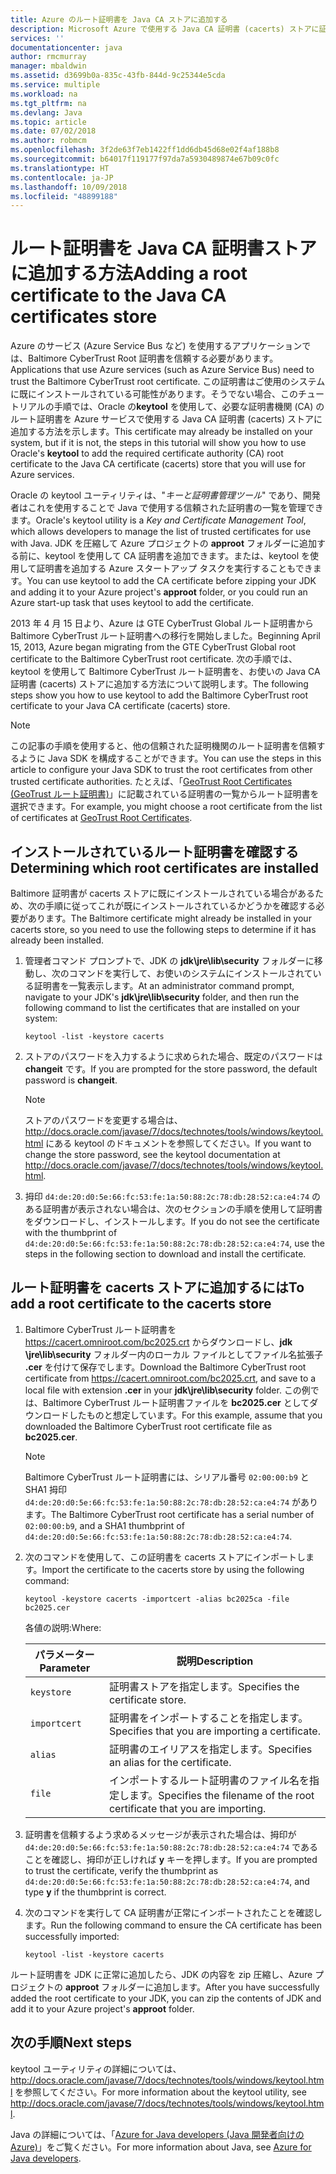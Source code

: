 ```yaml
---
title: Azure のルート証明書を Java CA ストアに追加する
description: Microsoft Azure で使用する Java CA 証明書 (cacerts) ストアに証明機関 (CA) のルート証明書を追加する方法について説明します。
services: ''
documentationcenter: java
author: rmcmurray
manager: mbaldwin
ms.assetid: d3699b0a-835c-43fb-844d-9c25344e5cda
ms.service: multiple
ms.workload: na
ms.tgt_pltfrm: na
ms.devlang: Java
ms.topic: article
ms.date: 07/02/2018
ms.author: robmcm
ms.openlocfilehash: 3f2de63f7eb1422ff1dd6db45d68e02f4af188b8
ms.sourcegitcommit: b64017f119177f97da7a5930489874e67b09c0fc
ms.translationtype: HT
ms.contentlocale: ja-JP
ms.lasthandoff: 10/09/2018
ms.locfileid: "48899188"
---
```

# <a name="adding-a-root-certificate-to-the-java-ca-certificates-store"></a><span data-ttu-id="094b4-103">ルート証明書を Java CA 証明書ストアに追加する方法</span><span class="sxs-lookup"><span data-stu-id="094b4-103">Adding a root certificate to the Java CA certificates store</span></span>

<span data-ttu-id="094b4-104">Azure のサービス (Azure Service Bus など) を使用するアプリケーションでは、Baltimore CyberTrust Root 証明書を信頼する必要があります。</span><span class="sxs-lookup"><span data-stu-id="094b4-104">Applications that use Azure services (such as Azure Service Bus) need to trust the Baltimore CyberTrust root certificate.</span></span> <span data-ttu-id="094b4-105">この証明書はご使用のシステムに既にインストールされている可能性があります。そうでない場合、このチュートリアルの手順では、Oracle の**keytool** を使用して、必要な証明書機関 (CA) のルート証明書を Azure サービスで使用する Java CA 証明書 (cacerts) ストアに追加する方法を示します。</span><span class="sxs-lookup"><span data-stu-id="094b4-105">This certificate may already be installed on your system, but if it is not, the steps in this tutorial will show you how to use Oracle's **keytool** to add the required certificate authority (CA) root certificate to the Java CA certificate (cacerts) store that you will use for Azure services.</span></span>

<span data-ttu-id="094b4-106">Oracle の keytool ユーティリティは、"_キーと証明書管理ツール_" であり、開発者はこれを使用することで Java で使用する信頼された証明書の一覧を管理できます。</span><span class="sxs-lookup"><span data-stu-id="094b4-106">Oracle's keytool utility is a _Key and Certificate Management Tool_, which allows developers to manage the list of trusted certificates for use with Java.</span></span> <span data-ttu-id="094b4-107">JDK を圧縮して Azure プロジェクトの **approot** フォルダーに追加する前に、keytool を使用して CA 証明書を追加できます。または、keytool を使用して証明書を追加する Azure スタートアップ タスクを実行することもできます。</span><span class="sxs-lookup"><span data-stu-id="094b4-107">You can use keytool to add the CA certificate before zipping your JDK and adding it to your Azure project's **approot** folder, or you could run an Azure start-up task that uses keytool to add the certificate.</span></span>

<span data-ttu-id="094b4-108">2013 年 4 月 15 日より、Azure は GTE CyberTrust Global ルート証明書から Baltimore CyberTrust ルート証明書への移行を開始しました。</span><span class="sxs-lookup"><span data-stu-id="094b4-108">Beginning April 15, 2013, Azure began migrating from the GTE CyberTrust Global root certificate to the Baltimore CyberTrust root certificate.</span></span> <span data-ttu-id="094b4-109">次の手順では、keytool を使用して Baltimore CyberTrust ルート証明書を、お使いの Java CA 証明書 (cacerts) ストアに追加する方法について説明します。</span><span class="sxs-lookup"><span data-stu-id="094b4-109">The following steps show you how to use keytool to add the Baltimore CyberTrust root certificate to your Java CA certificate (cacerts) store.</span></span>

> [!NOTE]
> 
> <span data-ttu-id="094b4-110">この記事の手順を使用すると、他の信頼された証明機関のルート証明書を信頼するように Java SDK を構成することができます。</span><span class="sxs-lookup"><span data-stu-id="094b4-110">You can use the steps in this article to configure your Java SDK to trust the root certificates from other trusted certificate authorities.</span></span> <span data-ttu-id="094b4-111">たとえば、「[GeoTrust Root Certificates (GeoTrust ルート証明書)](http://www.geotrust.com/resources/root-certificates/)」に記載されている証明書の一覧からルート証明書を選択できます。</span><span class="sxs-lookup"><span data-stu-id="094b4-111">For example, you might choose a root certificate from the list of certificates at [GeoTrust Root Certificates](http://www.geotrust.com/resources/root-certificates/).</span></span>
> 

## <a name="determining-which-root-certificates-are-installed"></a><span data-ttu-id="094b4-112">インストールされているルート証明書を確認する</span><span class="sxs-lookup"><span data-stu-id="094b4-112">Determining which root certificates are installed</span></span>

<span data-ttu-id="094b4-113">Baltimore 証明書が cacerts ストアに既にインストールされている場合があるため、次の手順に従ってこれが既にインストールされているかどうかを確認する必要があります。</span><span class="sxs-lookup"><span data-stu-id="094b4-113">The Baltimore certificate might already be installed in your cacerts store, so you need to use the following steps to determine if it has already been installed.</span></span>

1. <span data-ttu-id="094b4-114">管理者コマンド プロンプトで、JDK の **jdk\jre\lib\security** フォルダーに移動し、次のコマンドを実行して、お使いのシステムにインストールされている証明書を一覧表示します。</span><span class="sxs-lookup"><span data-stu-id="094b4-114">At an administrator command prompt, navigate to your JDK's **jdk\jre\lib\security** folder, and then run the following command to list the certificates that are installed on your system:</span></span>

   ```shell
   keytool -list -keystore cacerts
   ```

1. <span data-ttu-id="094b4-115">ストアのパスワードを入力するように求められた場合、既定のパスワードは **changeit** です。</span><span class="sxs-lookup"><span data-stu-id="094b4-115">If you are prompted for the store password, the default password is **changeit**.</span></span>

   > [!NOTE]
   > 
   > <span data-ttu-id="094b4-116">ストアのパスワードを変更する場合は、<http://docs.oracle.com/javase/7/docs/technotes/tools/windows/keytool.html> にある keytool のドキュメントを参照してください。</span><span class="sxs-lookup"><span data-stu-id="094b4-116">If you want to change the store password, see the keytool documentation at <http://docs.oracle.com/javase/7/docs/technotes/tools/windows/keytool.html>.</span></span>
   > 

1. <span data-ttu-id="094b4-117">拇印 `d4:de:20:d0:5e:66:fc:53:fe:1a:50:88:2c:78:db:28:52:ca:e4:74` のある証明書が表示されない場合は、次のセクションの手順を使用して証明書をダウンロードし、インストールします。</span><span class="sxs-lookup"><span data-stu-id="094b4-117">If you do not see the certificate with the thumbprint of `d4:de:20:d0:5e:66:fc:53:fe:1a:50:88:2c:78:db:28:52:ca:e4:74`, use the steps in the following section to download and install the certificate.</span></span>

## <a name="to-add-a-root-certificate-to-the-cacerts-store"></a><span data-ttu-id="094b4-118">ルート証明書を cacerts ストアに追加するには</span><span class="sxs-lookup"><span data-stu-id="094b4-118">To add a root certificate to the cacerts store</span></span>

1. <span data-ttu-id="094b4-119">Baltimore CyberTrust ルート証明書を <https://cacert.omniroot.com/bc2025.crt> からダウンロードし、**jdk \jre\lib\security** フォルダー内のローカル ファイルとしてファイル名拡張子 **.cer** を付けて保存でします。</span><span class="sxs-lookup"><span data-stu-id="094b4-119">Download the Baltimore CyberTrust root certificate from <https://cacert.omniroot.com/bc2025.crt>, and save to a local file with extension **.cer** in your **jdk\jre\lib\security** folder.</span></span> <span data-ttu-id="094b4-120">この例では、Baltimore CyberTrust ルート証明書ファイルを **bc2025.cer** としてダウンロードしたものと想定しています。</span><span class="sxs-lookup"><span data-stu-id="094b4-120">For this example, assume that you downloaded the Baltimore CyberTrust root certificate file as **bc2025.cer**.</span></span>

   > [!NOTE]
   > 
   > <span data-ttu-id="094b4-121">Baltimore CyberTrust ルート証明書には、シリアル番号 `02:00:00:b9` と SHA1 拇印 `d4:de:20:d0:5e:66:fc:53:fe:1a:50:88:2c:78:db:28:52:ca:e4:74` があります。</span><span class="sxs-lookup"><span data-stu-id="094b4-121">The Baltimore CyberTrust root certificate has a serial number of `02:00:00:b9`, and a SHA1 thumbprint of `d4:de:20:d0:5e:66:fc:53:fe:1a:50:88:2c:78:db:28:52:ca:e4:74`.</span></span>
   > 

2. <span data-ttu-id="094b4-122">次のコマンドを使用して、この証明書を cacerts ストアにインポートします。</span><span class="sxs-lookup"><span data-stu-id="094b4-122">Import the certificate to the cacerts store by using the following command:</span></span>

   ```shell
   keytool -keystore cacerts -importcert -alias bc2025ca -file bc2025.cer
   ```
   <span data-ttu-id="094b4-123">各値の説明:</span><span class="sxs-lookup"><span data-stu-id="094b4-123">Where:</span></span>

   |  <span data-ttu-id="094b4-124">パラメーター</span><span class="sxs-lookup"><span data-stu-id="094b4-124">Parameter</span></span>   |                              <span data-ttu-id="094b4-125">説明</span><span class="sxs-lookup"><span data-stu-id="094b4-125">Description</span></span>                               |
   |--------------|------------------------------------------------------------------------|
   | `keystore`   | <span data-ttu-id="094b4-126">証明書ストアを指定します。</span><span class="sxs-lookup"><span data-stu-id="094b4-126">Specifies the certificate store.</span></span>                                       |
   | `importcert` | <span data-ttu-id="094b4-127">証明書をインポートすることを指定します。</span><span class="sxs-lookup"><span data-stu-id="094b4-127">Specifies that you are importing a certificate.</span></span>                        |
   | `alias`      | <span data-ttu-id="094b4-128">証明書のエイリアスを指定します。</span><span class="sxs-lookup"><span data-stu-id="094b4-128">Specifies an alias for the certificate.</span></span>                                |
   | `file`       | <span data-ttu-id="094b4-129">インポートするルート証明書のファイル名を指定します。</span><span class="sxs-lookup"><span data-stu-id="094b4-129">Specifies the filename of the root certificate that you are importing.</span></span> |


3. <span data-ttu-id="094b4-130">証明書を信頼するよう求めるメッセージが表示された場合は、拇印が `d4:de:20:d0:5e:66:fc:53:fe:1a:50:88:2c:78:db:28:52:ca:e4:74` であることを確認し、拇印が正しければ **y** キーを押します。</span><span class="sxs-lookup"><span data-stu-id="094b4-130">If you are prompted to trust the certificate, verify the thumbprint as `d4:de:20:d0:5e:66:fc:53:fe:1a:50:88:2c:78:db:28:52:ca:e4:74`, and type **y** if the thumbprint is correct.</span></span>

4. <span data-ttu-id="094b4-131">次のコマンドを実行して CA 証明書が正常にインポートされたことを確認します。</span><span class="sxs-lookup"><span data-stu-id="094b4-131">Run the following command to ensure the CA certificate has been successfully imported:</span></span>

   ```shell
   keytool -list -keystore cacerts
   ```

<span data-ttu-id="094b4-132">ルート証明書を JDK に正常に追加したら、JDK の内容を zip 圧縮し、Azure プロジェクトの **approot** フォルダーに追加します。</span><span class="sxs-lookup"><span data-stu-id="094b4-132">After you have successfully added the root certificate to your JDK, you can zip the contents of JDK and add it to your Azure project's **approot** folder.</span></span>

## <a name="next-steps"></a><span data-ttu-id="094b4-133">次の手順</span><span class="sxs-lookup"><span data-stu-id="094b4-133">Next steps</span></span>

<span data-ttu-id="094b4-134">keytool ユーティリティの詳細については、<http://docs.oracle.com/javase/7/docs/technotes/tools/windows/keytool.html> を参照してください。</span><span class="sxs-lookup"><span data-stu-id="094b4-134">For more information about the keytool utility, see <http://docs.oracle.com/javase/7/docs/technotes/tools/windows/keytool.html>.</span></span>

<span data-ttu-id="094b4-135">Java の詳細については、「[Azure for Java developers (Java 開発者向けの Azure)](/java/azure)」をご覧ください。</span><span class="sxs-lookup"><span data-stu-id="094b4-135">For more information about Java, see [Azure for Java developers](/java/azure).</span></span>

<!-- For more information about the root certificates used by Azure, see [Azure Root Certificate Migration](http://blogs.msdn.com/b/windowsazure/archive/2013/03/15/windows-azure-root-certificate-migration.aspx). -->

